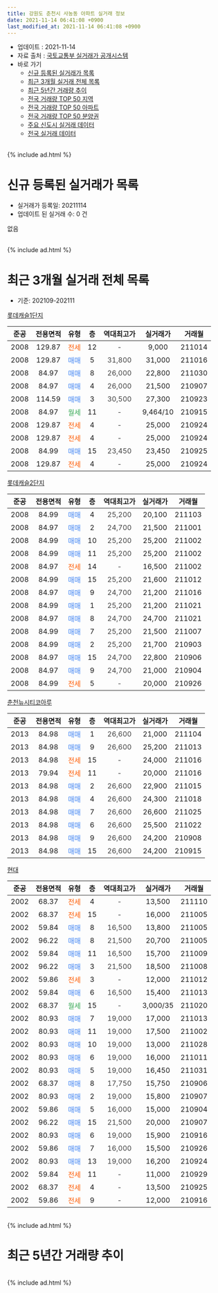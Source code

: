 ```yaml
---
title: 강원도 춘천시 사농동 아파트 실거래 정보
date: 2021-11-14 06:41:08 +0900
last_modified_at: 2021-11-14 06:41:08 +0900
---
```


* 업데이트 : 2021-11-14
* 자료 출처 : [국토교통부 실거래가 공개시스템](http://rt.molit.go.kr)
* 바로 가기
    * [신규 등록된 실거래가 목록](#신규-등록된-실거래가-목록)
    * [최근 3개월 실거래 전체 목록](#최근-3개월-실거래-전체-목록)
    * [최근 5년간 거래량 추이](#최근-5년간-거래량-추이)
    * [전국 거래량 TOP 50 지역](https://inasie.github.io/apt-trade-info/최근-3개월-전국에서-가장-거래가-많이-발생한-지역)
    * [전국 거래량 TOP 50 아파트](https://inasie.github.io/apt-trade-info/최근-3개월-전국에서-가장-거래가-많이-발생한-아파트)
    * [전국 거래량 TOP 50 분양권](https://inasie.github.io/apt-trade-info/최근-3개월-전국에서-가장-거래가-많이-발생한-분양권)
    * [주요 신도시 실거래 데이터](https://inasie.github.io/apt-trade-info/주요-신도시)
    * [전국 실거래 데이터](https://inasie.github.io/apt-trade-info/전국)
<br>
{% include ad.html %}
<br>

# 신규 등록된 실거래가 목록
* 실거래가 등록일: 20211114
* 업데이트 된 실거래 수: 0 건

없음

<br>
{% include ad.html %}
<br>

# 최근 3개월 실거래 전체 목록
* 기준: 202109-202111


[롯데캐슬1단지](https://search.naver.com/search.naver?query=%EA%B0%95%EC%9B%90%EB%8F%84+%EC%B6%98%EC%B2%9C%EC%8B%9C+%EC%82%AC%EB%86%8D%EB%8F%99+%EB%A1%AF%EB%8D%B0%EC%BA%90%EC%8A%AC1%EB%8B%A8%EC%A7%80)

|준공|전용면적|유형|층|역대최고가|실거래가|거래월|
|:---:|:---:|:---:|:---:|:---:|:---:|:---:|
|2008|129.87|<span style="color:#ff5a00">전세</span>|12|<span style="color:#444444">-</span>|9,000|211014|
|2008|129.87|<span style="color:#4285f3">매매</span>|5|<span style="color:#444444">31,800</span>|31,000|211016|
|2008|84.97|<span style="color:#4285f3">매매</span>|8|<span style="color:#444444">26,000</span>|22,800|211030|
|2008|84.97|<span style="color:#4285f3">매매</span>|4|<span style="color:#444444">26,000</span>|21,500|210907|
|2008|114.59|<span style="color:#4285f3">매매</span>|3|<span style="color:#444444">30,500</span>|27,300|210923|
|2008|84.97|<span style="color:#34a853">월세</span>|11|<span style="color:#444444">-</span>|9,464/10|210915|
|2008|129.87|<span style="color:#ff5a00">전세</span>|4|<span style="color:#444444">-</span>|25,000|210924|
|2008|129.87|<span style="color:#ff5a00">전세</span>|4|<span style="color:#444444">-</span>|25,000|210924|
|2008|84.99|<span style="color:#4285f3">매매</span>|15|<span style="color:#444444">23,450</span>|23,450|210925|
|2008|129.87|<span style="color:#ff5a00">전세</span>|4|<span style="color:#444444">-</span>|25,000|210924|

[롯데캐슬2단지](https://search.naver.com/search.naver?query=%EA%B0%95%EC%9B%90%EB%8F%84+%EC%B6%98%EC%B2%9C%EC%8B%9C+%EC%82%AC%EB%86%8D%EB%8F%99+%EB%A1%AF%EB%8D%B0%EC%BA%90%EC%8A%AC2%EB%8B%A8%EC%A7%80)

|준공|전용면적|유형|층|역대최고가|실거래가|거래월|
|:---:|:---:|:---:|:---:|:---:|:---:|:---:|
|2008|84.99|<span style="color:#4285f3">매매</span>|4|<span style="color:#444444">25,200</span>|20,100|211103|
|2008|84.97|<span style="color:#4285f3">매매</span>|2|<span style="color:#444444">24,700</span>|21,500|211001|
|2008|84.99|<span style="color:#4285f3">매매</span>|10|<span style="color:#444444">25,200</span>|25,200|211002|
|2008|84.99|<span style="color:#4285f3">매매</span>|11|<span style="color:#444444">25,200</span>|25,200|211002|
|2008|84.97|<span style="color:#ff5a00">전세</span>|14|<span style="color:#444444">-</span>|16,500|211002|
|2008|84.99|<span style="color:#4285f3">매매</span>|15|<span style="color:#444444">25,200</span>|21,600|211012|
|2008|84.97|<span style="color:#4285f3">매매</span>|9|<span style="color:#444444">24,700</span>|21,200|211016|
|2008|84.99|<span style="color:#4285f3">매매</span>|1|<span style="color:#444444">25,200</span>|21,200|211021|
|2008|84.97|<span style="color:#4285f3">매매</span>|8|<span style="color:#444444">24,700</span>|24,700|211021|
|2008|84.99|<span style="color:#4285f3">매매</span>|7|<span style="color:#444444">25,200</span>|21,500|211007|
|2008|84.99|<span style="color:#4285f3">매매</span>|2|<span style="color:#444444">25,200</span>|21,700|210903|
|2008|84.97|<span style="color:#4285f3">매매</span>|15|<span style="color:#444444">24,700</span>|22,800|210906|
|2008|84.97|<span style="color:#4285f3">매매</span>|9|<span style="color:#444444">24,700</span>|21,000|210904|
|2008|84.99|<span style="color:#ff5a00">전세</span>|5|<span style="color:#444444">-</span>|20,000|210926|

[춘천뉴시티코아루](https://search.naver.com/search.naver?query=%EA%B0%95%EC%9B%90%EB%8F%84+%EC%B6%98%EC%B2%9C%EC%8B%9C+%EC%82%AC%EB%86%8D%EB%8F%99+%EC%B6%98%EC%B2%9C%EB%89%B4%EC%8B%9C%ED%8B%B0%EC%BD%94%EC%95%84%EB%A3%A8)

|준공|전용면적|유형|층|역대최고가|실거래가|거래월|
|:---:|:---:|:---:|:---:|:---:|:---:|:---:|
|2013|84.98|<span style="color:#4285f3">매매</span>|1|<span style="color:#444444">26,600</span>|21,000|211104|
|2013|84.98|<span style="color:#4285f3">매매</span>|9|<span style="color:#444444">26,600</span>|25,200|211013|
|2013|84.98|<span style="color:#ff5a00">전세</span>|15|<span style="color:#444444">-</span>|24,000|211016|
|2013|79.94|<span style="color:#ff5a00">전세</span>|11|<span style="color:#444444">-</span>|20,000|211016|
|2013|84.98|<span style="color:#4285f3">매매</span>|2|<span style="color:#444444">26,600</span>|22,900|211015|
|2013|84.98|<span style="color:#4285f3">매매</span>|4|<span style="color:#444444">26,600</span>|24,300|211018|
|2013|84.98|<span style="color:#4285f3">매매</span>|7|<span style="color:#444444">26,600</span>|26,600|211025|
|2013|84.98|<span style="color:#4285f3">매매</span>|6|<span style="color:#444444">26,600</span>|25,500|211022|
|2013|84.98|<span style="color:#4285f3">매매</span>|9|<span style="color:#444444">26,600</span>|24,200|210908|
|2013|84.98|<span style="color:#4285f3">매매</span>|15|<span style="color:#444444">26,600</span>|24,200|210915|

[현대](https://search.naver.com/search.naver?query=%EA%B0%95%EC%9B%90%EB%8F%84+%EC%B6%98%EC%B2%9C%EC%8B%9C+%EC%82%AC%EB%86%8D%EB%8F%99+%ED%98%84%EB%8C%80)

|준공|전용면적|유형|층|역대최고가|실거래가|거래월|
|:---:|:---:|:---:|:---:|:---:|:---:|:---:|
|2002|68.37|<span style="color:#ff5a00">전세</span>|4|<span style="color:#444444">-</span>|13,500|211110|
|2002|68.37|<span style="color:#ff5a00">전세</span>|15|<span style="color:#444444">-</span>|16,000|211005|
|2002|59.84|<span style="color:#4285f3">매매</span>|8|<span style="color:#444444">16,500</span>|13,800|211005|
|2002|96.22|<span style="color:#4285f3">매매</span>|8|<span style="color:#444444">21,500</span>|20,700|211005|
|2002|59.84|<span style="color:#4285f3">매매</span>|11|<span style="color:#444444">16,500</span>|15,700|211009|
|2002|96.22|<span style="color:#4285f3">매매</span>|3|<span style="color:#444444">21,500</span>|18,500|211008|
|2002|59.86|<span style="color:#ff5a00">전세</span>|3|<span style="color:#444444">-</span>|12,000|211012|
|2002|59.84|<span style="color:#4285f3">매매</span>|6|<span style="color:#444444">16,500</span>|15,400|211013|
|2002|68.37|<span style="color:#34a853">월세</span>|15|<span style="color:#444444">-</span>|3,000/35|211020|
|2002|80.93|<span style="color:#4285f3">매매</span>|7|<span style="color:#444444">19,000</span>|17,000|211013|
|2002|80.93|<span style="color:#4285f3">매매</span>|11|<span style="color:#444444">19,000</span>|17,500|211002|
|2002|80.93|<span style="color:#4285f3">매매</span>|10|<span style="color:#444444">19,000</span>|13,000|211028|
|2002|80.93|<span style="color:#4285f3">매매</span>|6|<span style="color:#444444">19,000</span>|16,000|211011|
|2002|80.93|<span style="color:#4285f3">매매</span>|5|<span style="color:#444444">19,000</span>|16,450|211031|
|2002|68.37|<span style="color:#4285f3">매매</span>|8|<span style="color:#444444">17,750</span>|15,750|210906|
|2002|80.93|<span style="color:#4285f3">매매</span>|2|<span style="color:#444444">19,000</span>|15,800|210907|
|2002|59.86|<span style="color:#4285f3">매매</span>|5|<span style="color:#444444">16,000</span>|15,000|210904|
|2002|96.22|<span style="color:#4285f3">매매</span>|15|<span style="color:#444444">21,500</span>|20,000|210907|
|2002|80.93|<span style="color:#4285f3">매매</span>|6|<span style="color:#444444">19,000</span>|15,900|210916|
|2002|59.86|<span style="color:#4285f3">매매</span>|7|<span style="color:#444444">16,000</span>|15,500|210926|
|2002|80.93|<span style="color:#4285f3">매매</span>|13|<span style="color:#444444">19,000</span>|16,200|210924|
|2002|59.84|<span style="color:#ff5a00">전세</span>|11|<span style="color:#444444">-</span>|11,000|210929|
|2002|68.37|<span style="color:#ff5a00">전세</span>|4|<span style="color:#444444">-</span>|13,500|210925|
|2002|59.86|<span style="color:#ff5a00">전세</span>|9|<span style="color:#444444">-</span>|12,000|210916|


<br>
{% include ad.html %}
<br>

# 최근 5년간 거래량 추이


<div style="width:100%;">
    <canvas id="deal_progress" height="200"></canvas>
</div>

<script>
new Chart(document.getElementById("deal_progress"), {
    type: 'line',
    data: {
        labels: ['201611','201612','201701','201702','201703','201704','201705','201706','201707','201708','201709','201710','201711','201712','201801','201802','201803','201804','201805','201806','201807','201808','201809','201810','201811','201812','201901','201902','201903','201904','201905','201906','201907','201908','201909','201910','201911','201912','202001','202002','202003','202004','202005','202006','202007','202008','202009','202010','202011','202012','202101','202102','202103','202104','202105','202106','202107','202108','202109','202110','202111'],
        datasets: [{
            label: '매매',
            pointRadius: 1,
            data: [14, 8, 6, 13, 11, 13, 6, 10, 9, 14, 9, 12, 11, 7, 11, 6, 13, 5, 9, 8, 4, 3, 10, 7, 5, 8, 6, 6, 5, 4, 7, 9, 8, 4, 5, 5, 7, 5, 4, 9, 10, 15, 7, 5, 11, 11, 15, 19, 15, 12, 13, 17, 20, 50, 32, 13, 12, 15, 15, 25, 2],
            borderColor: "rgba(255, 201, 14, 1)",
            backgroundColor: "rgba(255, 201, 14, 0.5)",
            fill: false,
            lineTension: 0
        },{
            label: '전월세',
            pointRadius: 1,
            data: [15, 10, 11, 10, 12, 3, 7, 8, 10, 11, 20, 8, 8, 9, 12, 6, 9, 6, 6, 9, 11, 7, 6, 11, 5, 13, 9, 11, 7, 5, 7, 11, 4, 5, 5, 4, 4, 8, 9, 15, 8, 8, 6, 5, 8, 8, 16, 7, 12, 6, 8, 12, 4, 22, 16, 3, 8, 9, 8, 7, 1],
            borderColor: "rgba(0, 141, 185, 1)",
            backgroundColor: "rgba(0, 141, 185, 0.5)",
            fill: false,
            lineTension: 0
        }
        ]
    },
    options: {
        responsive: true,
        title: {
            display: false
        },
        tooltips: {
            mode: 'index',
            intersect: false
        },
        hover: {
            mode: 'nearest',
            intersect: true
        },
        scales: {
            xAxes: [{
                display: true,
                scaleLabel: {
                    display: true,
                    labelString: '년/월'
                }
            }],
            yAxes: [{
                display: true,
                ticks: {
                    suggestedMin: 0,
                },
                scaleLabel: {
                    display: true,
                    labelString: '실거래 수'
                }
            }]
        }
    }
});

</script>


<br>
{% include ad.html %}
<br>

